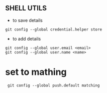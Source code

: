 ## SHELL UTILS
* to save details
```
git config --global credential.helper store
```
* to add details
```
git config --global user.email <email>
git config --global user.name <name>
```
# set to mathing
```
 git config --global push.default matching
```
